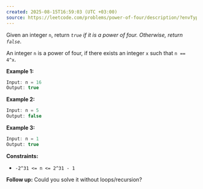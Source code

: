 ```yaml
---
created: 2025-08-15T16:59:03 (UTC +03:00)
source: https://leetcode.com/problems/power-of-four/description/?envType=daily-question&envId=2025-08-15
---
```

Given an integer `n`, return _`true` if it is a power of four. Otherwise, return `false`_.

An integer `n` is a power of four, if there exists an integer `x` such that `n == 4^x`.


**Example 1:**

``` Java
Input: n = 16
Output: true
```


**Example 2:**

``` Java
Input: n = 5
Output: false
```


**Example 3:**

``` Java
Input: n = 1
Output: true
```


**Constraints:**

-   `-2^31 <= n <= 2^31 - 1`

**Follow up:** Could you solve it without loops/recursion?
